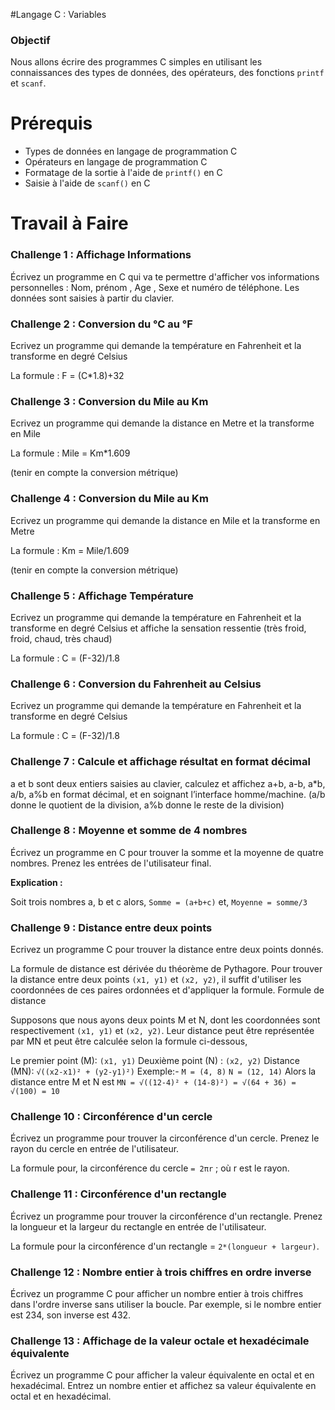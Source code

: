 #Langage C : Variables

### Objectif

Nous allons écrire des programmes C simples en utilisant les connaissances des types de données, des opérateurs, des fonctions `printf` et `scanf`.

# Prérequis

- Types de données en langage de programmation C
- Opérateurs en langage de programmation C
- Formatage de la sortie à l'aide de `printf()` en C
- Saisie à l'aide de `scanf()` en C

# Travail à Faire

### Challenge 1 : Affichage Informations

Écrivez un programme en C qui va te permettre d'afficher vos informations personnelles : Nom, prénom , Age , Sexe et numéro de téléphone. Les données sont saisies à partir du clavier.

### Challenge 2 : Conversion du °C au °F

Ecrivez un programme qui demande la température en Fahrenheit et la transforme en degré Celsius

La formule : F = (C*1.8)+32

### Challenge 3 : Conversion du Mile au Km

Ecrivez un programme qui demande la distance en Metre et la transforme en Mile

La formule : Mile = Km*1.609

(tenir en compte la conversion métrique)

### Challenge 4 : Conversion du Mile au Km

Ecrivez un programme qui demande la distance en Mile et la transforme en Metre

La formule : Km = Mile/1.609

(tenir en compte la conversion métrique)

### Challenge 5 : Affichage Température

Ecrivez un programme qui demande la température en Fahrenheit et la transforme en degré Celsius et affiche la sensation ressentie (très froid, froid, chaud, très chaud)

La formule : C = (F-32)/1.8

### Challenge 6 :  Conversion du Fahrenheit au Celsius

Ecrivez un programme qui demande la température en Fahrenheit et la transforme en degré Celsius

La formule : C = (F-32)/1.8

### Challenge 7 :  Calcule et affichage résultat en format décimal

a et b sont deux entiers saisies au clavier, calculez et affichez a+b, a-b, a*b, a/b, a%b en
format décimal, et en soignant l’interface homme/machine.
(a/b donne le quotient de la division, a%b donne le reste de la division)

### Challenge 8 : Moyenne et somme de 4 nombres

Écrivez un programme en C pour trouver la somme et la moyenne de quatre nombres. Prenez les entrées de l'utilisateur final.

**Explication :** 

Soit trois nombres a, b et c alors,
`Somme = (a+b+c)`
et,
`Moyenne = somme/3`

### Challenge 9 : Distance entre deux points

Ecrivez un programme C pour trouver la distance entre deux points donnés.

La formule de distance est dérivée du théorème de Pythagore. Pour trouver la distance entre deux points `(x1, y1)` et `(x2, y2)`, il suffit d'utiliser les coordonnées de ces paires ordonnées et d'appliquer la formule.
Formule de distance

Supposons que nous ayons deux points M et N, dont les coordonnées sont respectivement `(x1, y1)` et `(x2, y2)`. Leur distance peut être représentée par MN et peut être calculée selon la formule ci-dessous,

Le premier point (M): `(x1, y1)`
Deuxième point (N) : `(x2, y2)`
Distance (MN): `√((x2-x1)² + (y2-y1)²)`
Exemple:-
`M = (4, 8)`
`N = (12, 14)`
Alors la distance entre M et N est `MN = √((12-4)² + (14-8)²) = √(64 + 36) = √(100) = 10`

### Challenge 10 : Circonférence d'un cercle

Écrivez un programme pour trouver la circonférence d'un cercle. Prenez le rayon du cercle en entrée de l'utilisateur.

La formule pour, la circonférence du cercle `= 2πr` ; où r est le rayon.

### Challenge 11 : Circonférence d'un rectangle

Écrivez un programme pour trouver la circonférence d'un rectangle. Prenez la longueur et la largeur du rectangle en entrée de l'utilisateur.

La formule pour la circonférence d'un rectangle = `2*(longueur + largeur)`.

### Challenge 12 : Nombre entier à trois chiffres en ordre inverse

Écrivez un programme C pour afficher un nombre entier à trois chiffres dans l'ordre inverse sans utiliser la boucle.
Par exemple, si le nombre entier est 234, son inverse est 432.

### Challenge 13 : Affichage de la valeur octale et hexadécimale équivalente

Écrivez un programme C pour afficher la valeur équivalente en octal et en hexadécimal. Entrez un nombre entier et affichez sa valeur équivalente en octal et en hexadécimal. 